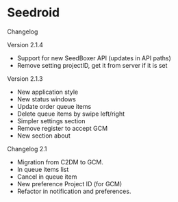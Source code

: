 Seedroid
========

Changelog

Version 2.1.4

* Support for new SeedBoxer API (updates in API paths)
* Remove setting projectID, get it from server if it is set

Version 2.1.3

* New application style
* New status windows
* Update order queue items
* Delete queue items by swipe left/right
* Simpler settings section
* Remove register to accept GCM
* New section about

Changelog 2.1

* Migration from C2DM to GCM.
* In queue items list
* Cancel in queue item
* New preference Project ID (for GCM)
* Refactor in notification and preferences.
